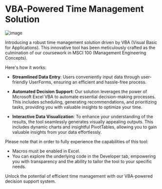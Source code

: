 # VBA-Powered Time Management Solution

![image](https://github.com/ellakennedy/VBADecisionSupportSystem/assets/97488388/4f274bfc-e6a5-4afd-bf9e-5faff14cbbc7)

Introducing a robust time management solution driven by VBA (Visual Basic for Applications). This innovative tool has been meticulously crafted as the culmination of our coursework in MSCI 100 (Management Engineering Concepts).

Here's how it works:

- **Streamlined Data Entry**: Users conveniently input data through user-friendly UserForms, ensuring an efficient and hassle-free process.

- **Automated Decision Support**: Our solution leverages the power of Microsoft Excel VBA to automate essential decision-making processes. This includes scheduling, generating recommendations, and prioritizing tasks, providing you with valuable insights to optimize your time.

- **Interactive Data Visualization**: To enhance your understanding of the results, the tool seamlessly generates visually appealing outputs. This includes dynamic charts and insightful PivotTables, allowing you to gain valuable insights from your data effortlessly.

Please note that in order to fully experience the capabilities of this tool:

- Macros must be enabled in Excel.
- You can explore the underlying code in the Developer tab, empowering you with transparency and the ability to tailor the tool to your specific needs.

Unlock the potential of efficient time management with our VBA-powered decision support system.
